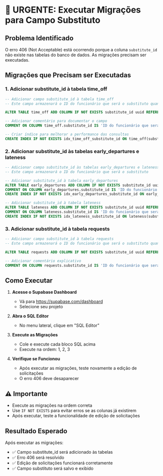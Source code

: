 # 🚨 URGENTE: Executar Migrações para Campo Substituto

## Problema Identificado
O erro 406 (Not Acceptable) está ocorrendo porque a coluna `substitute_id` não existe nas tabelas do banco de dados. As migrações precisam ser executadas.

## Migrações que Precisam ser Executadas

### 1. Adicionar substitute_id à tabela time_off
```sql
-- Adicionar campo substitute_id à tabela time_off
-- Este campo armazenará o ID do funcionário que será o substituto quando a solicitação de folga for aprovada

ALTER TABLE time_off ADD COLUMN IF NOT EXISTS substitute_id uuid REFERENCES profiles(id);

-- Adicionar comentário para documentar o campo
COMMENT ON COLUMN time_off.substitute_id IS 'ID do funcionário que será o substituto quando a solicitação de folga for aprovada';

-- Criar índice para melhorar a performance das consultas
CREATE INDEX IF NOT EXISTS idx_time_off_substitute_id ON time_off(substitute_id);
```

### 2. Adicionar substitute_id às tabelas early_departures e lateness
```sql
-- Adicionar campo substitute_id às tabelas early_departures e lateness
-- Este campo armazenará o ID do funcionário que será o substituto

-- Adicionar substitute_id à tabela early_departures
ALTER TABLE early_departures ADD COLUMN IF NOT EXISTS substitute_id uuid REFERENCES profiles(id);
COMMENT ON COLUMN early_departures.substitute_id IS 'ID do funcionário que será o substituto durante a saída antecipada';
CREATE INDEX IF NOT EXISTS idx_early_departures_substitute_id ON early_departures(substitute_id);

-- Adicionar substitute_id à tabela lateness
ALTER TABLE lateness ADD COLUMN IF NOT EXISTS substitute_id uuid REFERENCES profiles(id);
COMMENT ON COLUMN lateness.substitute_id IS 'ID do funcionário que será o substituto durante o atraso';
CREATE INDEX IF NOT EXISTS idx_lateness_substitute_id ON lateness(substitute_id);
```

### 3. Adicionar substitute_id à tabela requests
```sql
-- Adicionar campo substitute_id à tabela requests
-- Este campo armazenará o ID do funcionário que será o substituto quando a solicitação for aprovada

ALTER TABLE requests ADD COLUMN IF NOT EXISTS substitute_id uuid REFERENCES profiles(id);

-- Adicionar comentário explicativo
COMMENT ON COLUMN requests.substitute_id IS 'ID do funcionário que será o substituto quando a solicitação for aprovada';
```

## Como Executar

1. **Acesse o Supabase Dashboard**
   - Vá para https://supabase.com/dashboard
   - Selecione seu projeto

2. **Abra o SQL Editor**
   - No menu lateral, clique em "SQL Editor"

3. **Execute as Migrações**
   - Cole e execute cada bloco SQL acima
   - Execute na ordem: 1, 2, 3

4. **Verifique se Funcionou**
   - Após executar as migrações, teste novamente a edição de solicitações
   - O erro 406 deve desaparecer

## ⚠️ Importante
- Execute as migrações na ordem correta
- Use `IF NOT EXISTS` para evitar erros se as colunas já existirem
- Após executar, teste a funcionalidade de edição de solicitações

## Resultado Esperado
Após executar as migrações:
- ✅ Campo substitute_id será adicionado às tabelas
- ✅ Erro 406 será resolvido
- ✅ Edição de solicitações funcionará corretamente
- ✅ Campo substituto será salvo e exibido
